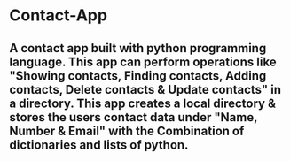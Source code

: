 # Contact-App
## A contact app built with python programming language. This app can perform operations like "Showing contacts, Finding contacts, Adding contacts, Delete contacts & Update contacts" in a directory. This app creates a local directory & stores the users contact data under "Name, Number & Email" with the Combination of dictionaries and lists of python.
